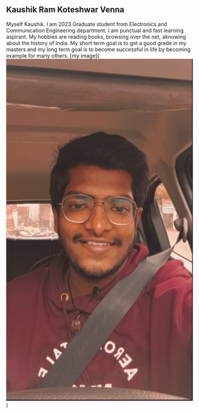## Kaushik Ram Koteshwar Venna
Myself  Kaushik. I am 2023 Graduate student from Electronics and Communication Engineering department. I am punctual and fast learning aspirant. My hobbies are reading books, browsing over the net, aknowing about the history of India. My short term goal is to get a good grade in my masters and my long term goal is to become successful in life by becoming example for many others.
[my image](![Alt text](image.jpg))